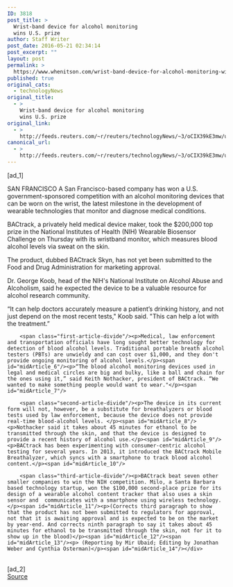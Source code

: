 ```yaml
---
ID: 3818
post_title: >
  Wrist-band device for alcohol monitoring
  wins U.S. prize
author: Staff Writer
post_date: 2016-05-21 02:34:14
post_excerpt: ""
layout: post
permalink: >
  https://www.whenitson.com/wrist-band-device-for-alcohol-monitoring-wins-u-s-prize/
published: true
original_cats:
  - technologyNews
original_title:
  - >
    Wrist-band device for alcohol monitoring
    wins U.S. prize
original_link:
  - >
    http://feeds.reuters.com/~r/reuters/technologyNews/~3/oCIX39kE3mw/us-usa-health-alcohol-idUSKCN0YB2T1
canonical_url:
  - >
    http://feeds.reuters.com/~r/reuters/technologyNews/~3/oCIX39kE3mw/us-usa-health-alcohol-idUSKCN0YB2T1
---
```

 [ad_1]
<br><div id="articleText">
<span id="midArticle_start"/>

<span id="midArticle_0"/><span class="focusParagraph" readability="5"><p><span class="articleLocation">SAN FRANCISCO</span> A San Francisco-based company has won a U.S. government-sponsored competition with an alcohol monitoring devices that can be worn on the wrist, the latest milestone in the development of wearable technologies that monitor and diagnose medical conditions.</p></span><span id="midArticle_1"/><p>BACtrack, a privately held medical device maker, took the $200,000 top prize in the National Institutes of Health (NIH) Wearable Biosensor Challenge on Thursday with its wristband monitor, which measures blood alcohol levels via sweat on the skin.</p><span id="midArticle_2"/><p>The product, dubbed BACtrack Skyn, has not yet been submitted to the Food and Drug Administration for marketing approval.</p><span id="midArticle_3"/><p>Dr. George Koob, head of the NIH's National Institute on Alcohol Abuse and Alcoholism, said he expected the device to be a valuable resource for alcohol research community.</p><span id="midArticle_4"/><p>“It can help doctors accurately measure a patient’s drinking history, and not just depend on the most recent tests," Koob said. "This can help a lot with the treatment.”</p><span id="midArticle_5"/>
        
        <span class="first-article-divide"/><p>Medical, law enforcement and transportation officials have long sought better technology for detection of blood alcohol levels. Traditional portable breath alcohol testers (PBTs) are unwieldy and can cost over $1,000, and they don't provide ongoing monitoring of alcohol levels.</p><span id="midArticle_6"/><p>“The blood alcohol monitoring devices used in legal and medical circles are big and bulky, like a ball and chain for the ones using it,” said Keith Nothacker, president of BACtrack. “We wanted to make something people would want to wear."</p><span id="midArticle_7"/>
        
        <span class="second-article-divide"/><p>The device in its current form will not, however, be a substitute for breathalyzers or blood tests used by law enforcement, because the device does not provide real-time blood-alcohol levels. </p><span id="midArticle_8"/><p>Nothacker said it takes about 45 minutes for ethanol to be transmitted through the skin, and that the device is designed to provide a recent history of alcohol use.</p><span id="midArticle_9"/><p>BACtrack has been experimenting with consumer-centric alcohol testing for several years. In 2013, it introduced the BACtrack Mobile Breathalyzer, which syncs with a smartphone to track blood alcohol content.</p><span id="midArticle_10"/>
        
        <span class="third-article-divide"/><p>BACtrack beat seven other smaller companies to win the NIH competition. Milo, a Santa Barbara based technology startup, won the $100,000 second-place prize for its design of a wearable alcohol content tracker that also uses a skin sensor and  communicates with a smartphone using wireless technology.</p><span id="midArticle_11"/><p>(Corrects third paragraph to show that the product has not been submitted to regulators for approval, not that it is awaiting approval and is expected to be on the market by year-end. And corrects ninth paragraph to say it takes about 45 minutes for ethanol to be transmitted through the skin, not for it to show up in the blood)</p><span id="midArticle_12"/><span id="midArticle_13"/><p> (Reporting by Mir Ubaid; Editing by Jonathan Weber and Cynthia Osterman)</p><span id="midArticle_14"/></div>
<br>[ad_2]
<br><a href="http://feeds.reuters.com/~r/reuters/technologyNews/~3/oCIX39kE3mw/us-usa-health-alcohol-idUSKCN0YB2T1">Source </a>